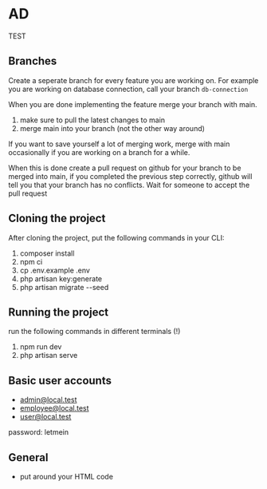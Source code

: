 # AD
TEST
## Branches
Create a seperate branch for every feature you are working on.
For example you are working on database connection, call your branch `db-connection`

When you are done implementing the feature merge your branch with main.
1. make sure to pull the latest changes to main
2. merge main into your branch (not the other way around)

If you want to save yourself a lot of merging work, merge with main occasionally if you are working on a branch for a while.

When this is done create a pull request on github for your branch to be merged into main, if you completed the previous step correctly,
github will tell you that your branch has no conflicts. Wait for someone to accept the pull request

## Cloning the project
After cloning the project, put the following commands in your CLI:
1. composer install
2. npm ci
2. cp .env.example .env
3. php artisan key:generate
4. php artisan migrate --seed

## Running the project
run the following commands in different terminals (!)
1. npm run dev
2. php artisan serve

## Basic user accounts
- admin@local.test
- employee@local.test
- user@local.test

password: letmein

## General

- put <x-app-layout> </x-app-layout> around your HTML code

 


